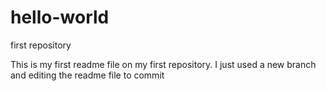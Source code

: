 # hello-world
first repository

This is my first readme file on my first repository. I just used a new branch and editing the readme file to commit
